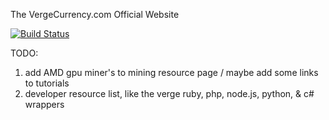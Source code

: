 The VergeCurrency.com Official Website

[![Build Status](https://travis-ci.org/vergecurrency/vergecurrency.com.svg?branch=master)](https://travis-ci.org/vergecurrency/vergecurrency.com)

TODO:
 
1. add AMD gpu miner's to mining resource page / maybe add some links to tutorials
2. developer resource list, like the verge ruby, php, node.js, python, & c# wrappers

